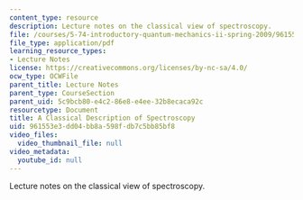 ```yaml
---
content_type: resource
description: Lecture notes on the classical view of spectroscopy.
file: /courses/5-74-introductory-quantum-mechanics-ii-spring-2009/961553e3dd04bb8a598fdb7c5bb85bf8_MIT5_74s09_lec04_1.pdf
file_type: application/pdf
learning_resource_types:
- Lecture Notes
license: https://creativecommons.org/licenses/by-nc-sa/4.0/
ocw_type: OCWFile
parent_title: Lecture Notes
parent_type: CourseSection
parent_uid: 5c9bcb80-e4c2-86e8-e4ee-32b8ecaca92c
resourcetype: Document
title: A Classical Description of Spectroscopy
uid: 961553e3-dd04-bb8a-598f-db7c5bb85bf8
video_files:
  video_thumbnail_file: null
video_metadata:
  youtube_id: null
---
```

Lecture notes on the classical view of spectroscopy.